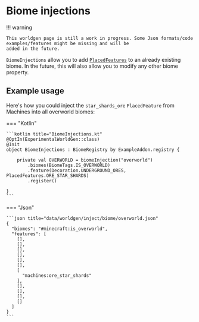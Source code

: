 # Biome injections

!!! warning

    This worldgen page is still a work in progress. Some Json formats/code examples/features might be missing and will be
    added in the future.

`BiomeInjections` allow you to add [`PlacedFeatures`](../features/placed-feature.md) to an already existing biome. In the
future, this will also allow you to modify any other biome property.

## Example usage

Here's how you could inject the `star_shards_ore` `PlacedFeature` from Machines into all overworld biomes:

=== "Kotlin"

    ```kotlin title="BiomeInjections.kt"
    @OptIn(ExperimentalWorldGen::class)
    @Init
    object BiomeInjections : BiomeRegistry by ExampleAddon.registry {
        
        private val OVERWORLD = biomeInjection("overworld")
            .biomes(BiomeTags.IS_OVERWORLD)
            .feature(Decoration.UNDERGROUND_ORES, PlacedFeatures.ORE_STAR_SHARDS)
            .register()
    
    }
    ```

=== "Json"

    ```json title="data/worldgen/inject/biome/overworld.json"
    {
      "biomes": "#minecraft:is_overworld",
      "features": [
        [],
        [],
        [],
        [],
        [],
        [],
        [
          "machines:ore_star_shards"
        ],
        [],
        [],
        [],
        []
      ]
    }
    ```